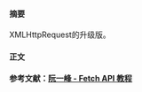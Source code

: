 #### 摘要
XMLHttpRequest的升级版。
#### 正文

#### 参考文献：[阮一峰 - Fetch API 教程](https://www.ruanyifeng.com/blog/2020/12/fetch-tutorial.html)